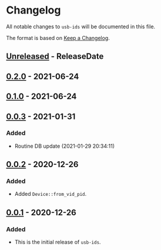 # Changelog

All notable changes to `usb-ids` will be documented in this file.

The format is based on [Keep a Changelog](https://keepachangelog.com/en/1.0.0/).

<!-- @next-header@ -->

## [Unreleased] - ReleaseDate

## [0.2.0] - 2021-06-24

## [0.1.0] - 2021-06-24

## [0.0.3] - 2021-01-31

### Added

* Routine DB update (2021-01-29 20:34:11)

## [0.0.2] - 2020-12-26

### Added

* Added `Device::from_vid_pid`.

## [0.0.1] - 2020-12-26

### Added

* This is the initial release of `usb-ids`.

<!-- @next-url@ -->
[Unreleased]: https://github.com/woodruffw/kbs2/compare/v0.2.0...HEAD
[0.2.0]: https://github.com/woodruffw/kbs2/compare/v0.1.0...v0.2.0
[0.1.0]: https://github.com/woodruffw/kbs2/compare/v0.0.3...v0.1.0
[0.0.3]: https://github.com/woodruffw/kbs2/compare/v0.0.2...v0.0.3
[0.0.2]: https://github.com/woodruffw/kbs2/compare/v0.0.1...v0.0.2
[0.0.1]: https://github.com/woodruffw/kbs2/releases/tag/v0.0.1
